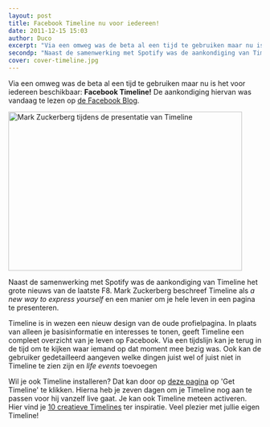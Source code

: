 ```yaml
---
layout: post
title: Facebook Timeline nu voor iedereen!
date: 2011-12-15 15:03
author: Duco 
excerpt: "Via een omweg was de beta al een tijd te gebruiken maar nu is het voor iedereen beschikbaar: Facebook Timeline! De aankondiging hiervan was vandaag te lezen op de Facebook Blog."
secondp: "Naast de samenwerking met Spotify was de aankondiging van Timeline het grote nieuws van de laatste F8. Mark Zuckerberg beschreef Timeline als <em>a new way to express yourself</em> en een manier om je hele leven in een pagina te presenteren."
cover: cover-timeline.jpg
---
```

<p style="text-align: left;">Via een omweg was de beta al een tijd te gebruiken maar nu is het voor iedereen beschikbaar: <strong>Facebook Timeline!</strong> De aankondiging hiervan was vandaag te lezen op <a href="https://blog.facebook.com/blog.php?post=10150408488962131"> de Facebook Blog</a>.</p>
<img class="alignleft" title="Zuckerberg presenteert Timeline" src="http://img.metro.co.uk/i/pix/2011/09/22/article-1316718100963-0E0A340500000578-386530_465x317.jpg" alt="Mark Zuckerberg tijdens de presentatie van Timeline" width="465" height="317" />
<p style="text-align: left;">Naast de samenwerking met Spotify was de aankondiging van Timeline het grote nieuws van de laatste F8. Mark Zuckerberg beschreef Timeline als <em>a new way to express yourself</em> en een manier om je hele leven in een pagina te presenteren.</p>
<p style="text-align: left;">Timeline is in wezen een nieuw design van de oude profielpagina. In plaats van alleen je basisinformatie en interesses te tonen, geeft Timeline een compleet overzicht van je leven op Facebook. Via een tijdslijn kan je terug in de tijd om te kijken waar iemand op dat moment mee bezig was. Ook kan de gebruiker gedetailleerd aangeven welke dingen juist wel of juist niet in Timeline te zien zijn en <em>life events</em> toevoegen</p>
<p style="text-align: left;">Wil je ook Timeline installeren? Dat kan door op <a href="https://www.facebook.com/about/timeline"> deze pagina</a> op 'Get Timeline' te klikken. Hierna heb je zeven dagen om je Timeline nog aan te passen voor hij vanzelf live gaat. Je kan ook Timeline meteen activeren.
Hier vind je <a href="http://mashable.com/2011/12/08/facebook-timeline-ideas/"> 10 creatieve Timelines</a> ter inspiratie. Veel plezier met jullie eigen Timeline!</p>


